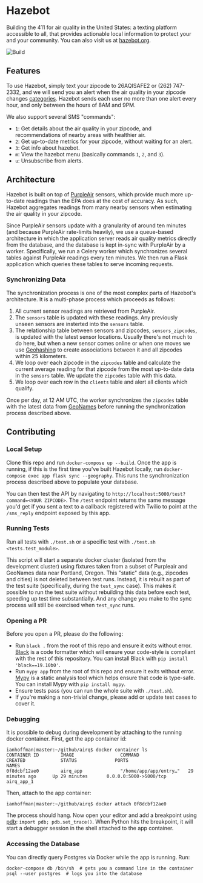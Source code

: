 # Hazebot

Building the 411 for air quality in the United States: a texting platform accessible to all, that provides actionable local information to protect your and your community. You can also visit us at [hazebot.org](https://www.hazebot.org).

![Build](https://github.com/ianhoffman/airq/workflows/Deploy/badge.svg?branch=master)

## Features

To use Hazebot, simply text your zipcode to 26AQISAFE2 or (262) 747-2332, and we will send you an alert when the air quality in your zipcode changes [categories](https://cfpub.epa.gov/airnow/index.cfm?action=aqibasics.aqi). Hazebot sends each user no more than one alert every hour, and only between the hours of 8AM and 9PM.

We also support several SMS "commands":
* `1`: Get details about the air quality in your zipcode, and recommendations of nearby areas with healthier air.
* `2`: Get up-to-date metrics for your zipcode, without waiting for an alert.
* `3`: Get info about hazebot.
* `m`: View the hazebot menu (basically commands `1`, `2`, and `3`).
* `u`: Unsubscribe from alerts.

## Architecture

Hazebot is built on top of [PurpleAir](https://docs.google.com/document/d/15ijz94dXJ-YAZLi9iZ_RaBwrZ4KtYeCy08goGBwnbCU/edit?usp=sharing) sensors, which provide much more up-to-date readings than the EPA does at the cost of accuracy. As such, Hazebot aggregates readings from many nearby sensors when estimating the air quality in your zipcode.

Since PurpleAir sensors update with a granularity of around ten minutes (and because PurpleAir rate-limits heavily), we use a queue-based architecture in which the application server reads air quality metrics directly from the database, and the database is kept in-sync with PurpleAir by a worker. Specifically, we run a Celery worker which synchronizes several tables against PurpleAir readings every ten minutes. We then run a Flask application which queries these tables to serve incoming requests.

### Synchronizing Data

The synchronization process is one of the most complex parts of Hazebot's architecture. It is a multi-phase process which proceeds as follows:

1. All current sensor readings are retrieved from PurpleAir.
2. The `sensors` table is updated with these readings. Any previously unseen sensors are insterted into the `sensors` table.
3. The relationship table between sensors and zipcodes, `sensors_zipcodes`, is updated with the latest sensor locations. Usually there's not much to do here, but when a new sensor comes online or when one moves we use [Geohashing](https://en.wikipedia.org/wiki/Geohash) to create associations between it and all zipcodes within 25 kilometers. 
4. We loop over each zipcode in the `zipcodes` table and calculate the current average reading for that zipcode from the most up-to-date data in the `sensors` table. We update the `zipcodes` table with this data.
5. We loop over each row in the `clients` table and alert all clients which qualify.

Once per day, at 12 AM UTC, the worker synchronizes the `zipcodes` table with the latest data from [GeoNames](https://www.geonames.org/) before running the synchronization process described above.

## Contributing

### Local Setup

Clone this repo and run `docker-compose up --build`. Once the app is running, if this is the first time you've built Hazebot locally, run `docker-compose exec app flask sync --geography`. This runs the synchronization process described above to populate your database.

You can then test the API by navigating to `http://localhost:5000/test?command=<YOUR ZIPCODE>`. The `/test` endpoint returns the same message you'd get if you sent a text to a callback registered with Twilio to point at the `/sms_reply` endpoint exposed by this app.

### Running Tests

Run all tests with `./test.sh` or a specific test with `./test.sh <tests.test_module>`.

This script will start a separate docker cluster (isolated from the development cluster) using fixtures taken from a subset of Purpleair and GeoNames data near Portland, Oregon. This "static" data (e.g., zipcodes and cities) is not deleted between test runs. Instead, it is rebuilt as part of the test suite (specifically, during the `test_sync` case). This makes it possible to run the test suite without rebuilding this data before each test, speeding up test time substantially. And any change you make to the sync process will still be exercised when `test_sync` runs.

### Opening a PR

Before you open a PR, please do the following:
* Run `black .` from the root of this repo and ensure it exits without error. [Black](https://github.com/psf/black) is a code formatter which will ensure your code-style is compliant with the rest of this repository. You can install Black with `pip install 'black==19.10b0'`.
* Run `mypy app` from the root of this repo and ensure it exits without error. [Mypy](http://mypy-lang.org/) is a static analysis tool which helps ensure that code is type-safe. You can install Mypy with `pip install mypy`.
* Ensure tests pass (you can run the whole suite with `./test.sh`).
* If you're making a non-trivial change, please add or update test cases to cover it.

### Debugging

It is possible to debug during development by attaching to the running docker container. First, get the app container id:

```
ianhoffman|master:~/github/airq$ docker container ls
CONTAINER ID        IMAGE                 COMMAND                  CREATED             STATUS              PORTS                              NAMES
0f8dcbf12ae0        airq_app              "/home/app/app/entry…"   29 minutes ago      Up 29 minutes       0.0.0.0:5000->5000/tcp             airq_app_1
```

Then, attach to the app container:

```
ianhoffman|master:~/github/airq$ docker attach 0f8dcbf12ae0
```

The process should hang. Now open your editor and add a breakpoint using [pdb](https://docs.python.org/3/library/pdb.html): `import pdb; pdb.set_trace()`. When Python hits the breakpoint, it will start a debugger session in the shell attached to the app container.

### Accessing the Database

You can directly query Postgres via Docker while the app is running. Run:

```
docker-compose db /bin/sh  # gets you a command line in the container
psql --user postgres  # logs you into the database
```
